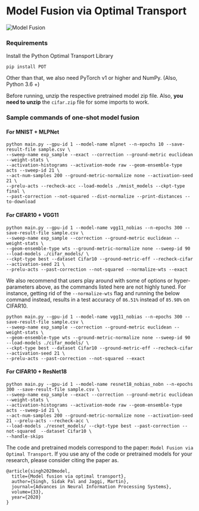 # Model Fusion via Optimal Transport 
![Model Fusion](https://github.com/sidak/otfusion/blob/master/fusion_camera_ready.png)

### Requirements 

Install the Python Optimal Transport Library

```
pip install POT
```

Other than that, we also need PyTorch v1 or higher and NumPy. (Also, Python 3.6 +)

Before running, unzip the respective pretrained model zip file. Also, **you need to unzip** the `cifar.zip` file for some imports to work.

### Sample commands of one-shot model fusion

#### For MNIST + MLPNet

```
python main.py --gpu-id 1 --model-name mlpnet --n-epochs 10 --save-result-file sample.csv \
--sweep-name exp_sample --exact --correction --ground-metric euclidean --weight-stats \
--activation-histograms --activation-mode raw --geom-ensemble-type acts --sweep-id 21 \
--act-num-samples 200 --ground-metric-normalize none --activation-seed 21 \
--prelu-acts --recheck-acc --load-models ./mnist_models --ckpt-type final \
--past-correction --not-squared --dist-normalize --print-distances --to-download
```

#### For CIFAR10 + VGG11
```
python main.py --gpu-id 1 --model-name vgg11_nobias --n-epochs 300 --save-result-file sample.csv \
--sweep-name exp_sample --correction --ground-metric euclidean --weight-stats \
--geom-ensemble-type wts --ground-metric-normalize none --sweep-id 90 --load-models ./cifar_models/ \
--ckpt-type best --dataset Cifar10 --ground-metric-eff --recheck-cifar --activation-seed 21 \
--prelu-acts --past-correction --not-squared --normalize-wts --exact
```

We also recommend that users play around with some of options or hyper-parameters above, as the commands listed here are not highly tuned. For instance, getting rid of the `--normalize-wts` flag and running the below command instead, results in a test accuracy of `86.51%` instead of `85.98%` on CIFAR10. 

```
python main.py --gpu-id 1 --model-name vgg11_nobias --n-epochs 300 --save-result-file sample.csv \
--sweep-name exp_sample --correction --ground-metric euclidean --weight-stats \
--geom-ensemble-type wts --ground-metric-normalize none --sweep-id 90 --load-models ./cifar_models/ \
--ckpt-type best --dataset Cifar10 --ground-metric-eff --recheck-cifar --activation-seed 21 \
--prelu-acts --past-correction --not-squared --exact
```

#### For CIFAR10 + ResNet18

```
python main.py --gpu-id 1 --model-name resnet18_nobias_nobn --n-epochs 300 --save-result-file sample.csv \
--sweep-name exp_sample --exact --correction --ground-metric euclidean --weight-stats \
--activation-histograms --activation-mode raw --geom-ensemble-type acts --sweep-id 21 \
--act-num-samples 200 --ground-metric-normalize none --activation-seed 21 --prelu-acts --recheck-acc \
--load-models ./resnet_models/ --ckpt-type best --past-correction --not-squared  --dataset Cifar10 \
--handle-skips
```

The code and pretrained models correspond to the paper: `Model Fusion via Optimal Transport`. If you use any of the code or pretrained models for your research, please consider citing the paper as.

```
@article{singh2020model,
  title={Model fusion via optimal transport},
  author={Singh, Sidak Pal and Jaggi, Martin},
  journal={Advances in Neural Information Processing Systems},
  volume={33},
  year={2020}
}
```

